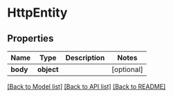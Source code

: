 # HttpEntity

## Properties
Name | Type | Description | Notes
------------ | ------------- | ------------- | -------------
**body** | **object** |  | [optional] 

[[Back to Model list]](../README.md#documentation-for-models) [[Back to API list]](../README.md#documentation-for-api-endpoints) [[Back to README]](../README.md)


